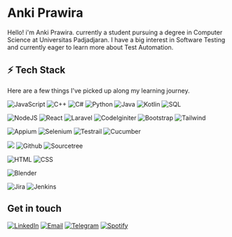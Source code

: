 # Anki Prawira
Hello! i'm Anki Prawira. currently a student pursuing a degree in Computer Science at Universitas Padjadjaran. I have a big interest in Software Testing and currently eager to learn more about Test Automation. 

## ⚡ Tech Stack
Here are a few things I've picked up along my learning journey.


![JavaScript](https://img.shields.io/badge/JavaScript-F7DF1E?style=for-the-badge&logo=javascript&logoColor=black) ![C++](	https://img.shields.io/badge/C%2B%2B-00599C?style=for-the-badge&logo=c%2B%2B&logoColor=white) ![C#](https://img.shields.io/badge/C%23-239120?style=for-the-badge&logo=c-sharp&logoColor=white) ![Python](https://img.shields.io/badge/Python-FFD43B?style=for-the-badge&logo=python&logoColor=blue) ![Java](https://img.shields.io/badge/Java-ED8B00?style=for-the-badge&logo=openjdk&logoColor=white) ![Kotlin](https://img.shields.io/badge/Kotlin-0095D5?&style=for-the-badge&logo=kotlin&logoColor=white) ![SQL](https://img.shields.io/badge/SQL-005C84?style=for-the-badge&logo=mysql&logoColor=white)
  
![NodeJS](https://img.shields.io/badge/Node.js-43853D?style=for-the-badge&logo=node.js&logoColor=white) ![React](https://img.shields.io/badge/React-20232A?style=for-the-badge&logo=react&logoColor=61DAFB) ![Laravel](https://img.shields.io/badge/Laravel-FF2D20?style=for-the-badge&logo=laravel&logoColor=white) ![CodeIginiter](https://img.shields.io/badge/Codeigniter-EF4223?style=for-the-badge&logo=codeigniter&logoColor=white) ![Bootstrap](https://img.shields.io/badge/Bootstrap-563D7C?style=for-the-badge&logo=bootstrap&logoColor=white) ![Tailwind](https://img.shields.io/badge/Tailwind_CSS-38B2AC?style=for-the-badge&logo=tailwind-css&logoColor=white) 

![Appium](https://i.ibb.co/7vQvPf1/Appium-662d91-2.png) ![Selenium](https://img.shields.io/badge/Selenium-43B02A?style=for-the-badge&logo=Selenium&logoColor=white) ![Testrail](https://i.ibb.co/dKtPbsW/testrail-0e3754.png) ![Cucumber](https://img.shields.io/badge/Cucumber-00a818?style=for-the-badge&logo=Cucumber&logoColor=white)

 ![](https://img.shields.io/badge/git%20-%23F05033.svg?&style=for-the-badge&logo=git&logoColor=white)  ![Github](https://img.shields.io/badge/github%20-%23121011.svg?&style=for-the-badge&logo=github&logoColor=white) ![Sourcetree](	https://img.shields.io/badge/Sourcetree-0052CC?style=for-the-badge&logo=Sourcetree&logoColor=white)
 
 ![HTML](https://img.shields.io/badge/HTML5-E34F26?style=for-the-badge&logo=html5&logoColor=white) ![CSS](https://img.shields.io/badge/CSS-239120?&style=for-the-badge&logo=css3&logoColor=white)
 
 ![Blender](https://img.shields.io/badge/blender%20-%23F5792A.svg?&style=for-the-badge&logo=blender&logoColor=white)
 
![Jira](https://img.shields.io/badge/Jira-0052CC?style=for-the-badge&logo=Jira&logoColor=white) ![Jenkins](https://img.shields.io/badge/Jenkins-D24939?style=for-the-badge&logo=Jenkins&logoColor=white)

## Get in touch
[![LinkedIn](https://img.shields.io/badge/LinkedIn-000?style=flat&logoColor=blue&logo=linkedin)](https://www.linkedin.com/in/ankiprawira/)
[![Email](https://img.shields.io/badge/Email-000?style=flat&logo=gmail)](mailto:ankiprawira@gmail.com)
[![Telegram](https://img.shields.io/badge/Telegram-000?style=flat&logo=telegram)](https://t.me/ankiprawira)
[![Spotify](https://img.shields.io/badge/Spotify-000?&style=flat&logo=spotify)](https://open.spotify.com/user/ankiprawira)
